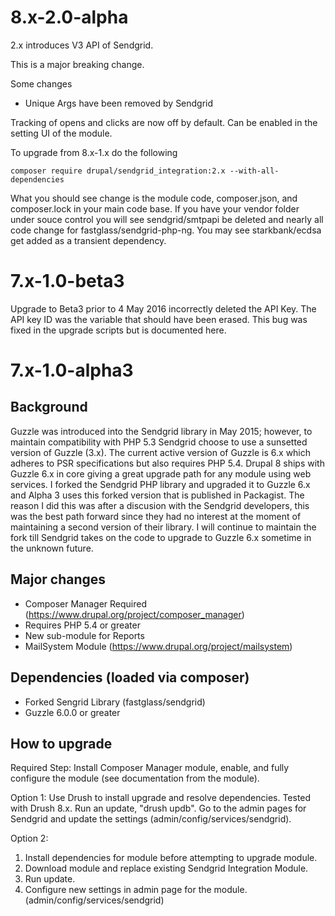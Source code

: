 8.x-2.0-alpha
================================================================================
2.x introduces V3 API of Sendgrid.

This is a major breaking change.

Some changes

* Unique Args have been removed by Sendgrid

Tracking of opens and clicks are now off by default. Can be enabled in the
setting UI of the module.

To upgrade from 8.x-1.x do the following

```shell
composer require drupal/sendgrid_integration:2.x --with-all-dependencies
```

What you should see change is the module code, composer.json, and composer.lock
in your main code base. If you have your vendor folder under souce control you
will see sendgrid/smtpapi be deleted and nearly all code change for
fastglass/sendgrid-php-ng. You may see starkbank/ecdsa get added as a transient
dependency.


7.x-1.0-beta3
================================================================================
Upgrade to Beta3 prior to 4 May 2016 incorrectly deleted the API Key. The API
key ID was the variable that should have been erased. This bug was fixed in the
upgrade scripts but is documented here.

7.x-1.0-alpha3
================================================================================

Background
--------------------------------------------------------------------------------
Guzzle was introduced into the Sendgrid library in May 2015; however, to
maintain compatibility with PHP 5.3 Sendgrid choose to use a sunsetted version
of Guzzle (3.x). The current active version of Guzzle is 6.x which adheres to
PSR specifications but also requires PHP 5.4. Drupal 8 ships with Guzzle 6.x in
core giving a great upgrade path for any module using web services. I forked
the Sendgrid PHP library and upgraded it to Guzzle 6.x and Alpha 3 uses this
forked version that is published in Packagist. The reason I did this was after
a discusion with the Sendgrid developers, this was the best path forward since
they had no interest at the moment of maintaining a second version of their
library. I will continue to maintain the fork till Sendgrid takes on the code to
upgrade to Guzzle 6.x sometime in the unknown future.

Major changes
--------------------------------------------------------------------------------

* Composer Manager Required (https://www.drupal.org/project/composer_manager)
* Requires PHP 5.4 or greater
* New sub-module for Reports
* MailSystem Module (https://www.drupal.org/project/mailsystem)

Dependencies (loaded via composer)
--------------------------------------------------------------------------------

* Forked Sengrid Library (fastglass/sendgrid)
* Guzzle 6.0.0 or greater

How to upgrade
--------------------------------------------------------------------------------
Required Step:
Install Composer Manager module, enable, and fully configure the module (see
documentation from the module).

Option 1:
Use Drush to install upgrade and resolve dependencies. Tested with Drush 8.x.
Run an update, "drush updb". Go to the admin pages for Sendgrid and update the
settings (admin/config/services/sendgrid).

Option 2:

1. Install dependencies for module before attempting to upgrade module.
2. Download module and replace existing Sendgrid Integration Module.
3. Run update.
4. Configure new settings in admin page for the module.
   (admin/config/services/sendgrid)
